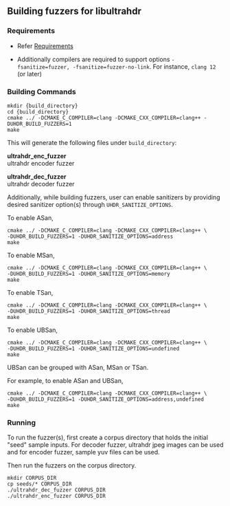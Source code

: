 ## Building fuzzers for libultrahdr

### Requirements

- Refer [Requirements](../README.md#Requirements)

- Additionally compilers are required to support options `-fsanitize=fuzzer, -fsanitize=fuzzer-no-link`.
  For instance, `clang 12` (or later)

### Building Commands

    mkdir {build_directory}
    cd {build_directory}
    cmake ../ -DCMAKE_C_COMPILER=clang -DCMAKE_CXX_COMPILER=clang++ -DUHDR_BUILD_FUZZERS=1
    make

This will generate the following files under `build_directory`:

**ultrahdr_enc_fuzzer**<br> ultrahdr encoder fuzzer

**ultrahdr_dec_fuzzer**<br> ultrahdr decoder fuzzer

Additionally, while building fuzzers, user can enable sanitizers by providing desired
sanitizer option(s) through `UHDR_SANITIZE_OPTIONS`.

To enable ASan,

    cmake ../ -DCMAKE_C_COMPILER=clang -DCMAKE_CXX_COMPILER=clang++ \
    -DUHDR_BUILD_FUZZERS=1 -DUHDR_SANITIZE_OPTIONS=address
    make

To enable MSan,

    cmake ../ -DCMAKE_C_COMPILER=clang -DCMAKE_CXX_COMPILER=clang++ \
    -DUHDR_BUILD_FUZZERS=1 -DUHDR_SANITIZE_OPTIONS=memory
    make

To enable TSan,

    cmake ../ -DCMAKE_C_COMPILER=clang -DCMAKE_CXX_COMPILER=clang++ \
    -DUHDR_BUILD_FUZZERS=1 -DUHDR_SANITIZE_OPTIONS=thread
    make

To enable UBSan,

    cmake ../ -DCMAKE_C_COMPILER=clang -DCMAKE_CXX_COMPILER=clang++ \
    -DUHDR_BUILD_FUZZERS=1 -DUHDR_SANITIZE_OPTIONS=undefined
    make

UBSan can be grouped with ASan, MSan or TSan.

For example, to enable ASan and UBSan,

    cmake ../ -DCMAKE_C_COMPILER=clang -DCMAKE_CXX_COMPILER=clang++ \
    -DUHDR_BUILD_FUZZERS=1 -DUHDR_SANITIZE_OPTIONS=address,undefined
    make

### Running

To run the fuzzer(s), first create a corpus directory that holds the initial
"seed" sample inputs. For decoder fuzzer, ultrahdr jpeg images can be used and
for encoder fuzzer, sample yuv files can be used.

Then run the fuzzers on the corpus directory.

    mkdir CORPUS_DIR
    cp seeds/* CORPUS_DIR
    ./ultrahdr_dec_fuzzer CORPUS_DIR
    ./ultrahdr_enc_fuzzer CORPUS_DIR
